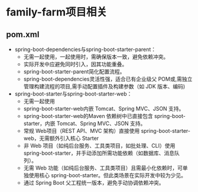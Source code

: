 # family-farm项目相关

## pom.xml

* spring-boot-dependencies与spring-boot-starter-parent：
    * 无需一起使用，一起使用时，需确保版本一致，避免依赖冲突。
    * 实际开发中应避免同时引入，因其功能重叠。
    * spring-boot-starter-parent简化配置流程。
    * spring-boot-dependencies灵活性强，适合已有企业级父 POM或,需独立管理构建流程的项目,需手动配置插件及构建参数（如 JDK
      版本、编码)
* spring-boot-starter与spring-boot-starter-web：
    * 无需一起使用
    * spring-boot-starter-web内嵌 Tomcat、Spring MVC、JSON 支持。
    * spring-boot-starter-web的Maven 依赖树中已直接包含 spring-boot-starter，内嵌 Tomcat、Spring MVC、JSON 支持。
    * 常规 Web项目（REST API、MVC 架构）‌直接使用 spring-boot-starter-web，无需额外引入核心 Starter
    * 非 Web 项目‌（如纯后台服务、工具类项目，如批处理、CLI）使用 spring-boot-starter，并手动添加所需功能依赖（如数据库、消息队列）。
    * 无需 Web 功能（如纯后台服务、工具类项目）且需最小化依赖时，可单独使用核心 spring-boot-starter。但此类场景在实际开发中较为少见。
    * 通过 Spring Boot 父工程统一版本，避免手动协调依赖冲突。
      
